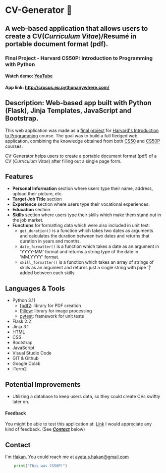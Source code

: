 # CV-Generator 📜
## A web-based application that allows users to create a CV(*Curriculum Vitae*)/Resumé in portable document format (pdf).
### Final Project - Harvard CS50P: Introduction to Programming with Python
#### Watch demo: [YouTube](https://youtu.be/YVBA1FetrXQ)
#### App link: http://crocus.eu.pythonanywhere.com/

## Description: Web-based app built with Python (Flask), Jinja Templates, JavaScript and Bootstrap.

This web application was made as a [final project](https://cs50.harvard.edu/python/2022/project/) for [Harvard's Introduction to Programming](https://www.edx.org/course/cs50s-introduction-to-programming-with-python) course. The goal was to build a full fledged web application, combining the knowledge obtained from both [CS50](https://www.edx.org/course/introduction-computer-science-harvardx-cs50x) and [CS50P](https://www.edx.org/course/cs50s-introduction-to-programming-with-python) courses.

CV-Generator helps users to create a portable document format (pdf) of a CV (*Curriculum Vitae*) after filling out a single page form.

## Features
- **Personal Information** section where users type their name, address, upload their picture, etc.
- **Target Job Title** section
- **Experience** section where users type their vocational experiences.
- **Education** section
- **Skills** section where users type their skills which make them stand out in the job market.
- **Functions** for formatting data which were also included in unit test:
  - `get_duration()` is a function which takes two dates as arguments and calculates the duration between two dates and returns that duration in years and months.
  - `date_formatter()` is a function which takes a date as an argument in 'YYYY-MM' format and returns a string type of the date in 'MM.YYYY' format.
  - `skill_formatter()` is a function which takes an array of strings of skills as an argument and returns just a single string with pipe '|' added between each skills. 

## Languages & Tools

- Python 3.11
  - [fpdf2](https://pypi.org/project/fpdf2/): library for PDF creation
  - [Pillow](https://pypi.org/project/Pillow/): library for image processing
  - [pytest](https://pypi.org/project/pytest/): framework for unit tests
- Flask 2.2
- Jinja 3.1
- HTML
- CSS
- Bootstrap
- JavaScript
- Visual Studio Code
- GIT & Github
- Google Colab
- iTerm2

## Potential Improvements
- Utilizing a database to keep users data, so they could create CVs swiftly later on.


#### Feedback
You might be able to test this application at: [Link](www.heroku.com)
I would appreciate any kind of feedback. (See [***Contact***](https://github.com/hakanayata/cv-generator#contact) below)

## Contact
I'm [Hakan](https://hakanayata.com). You could reach me at ayata.s.hakan@gmail.com


```python
    print("This was CS50P!")
```




